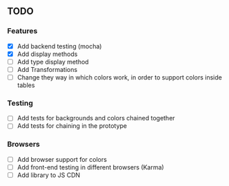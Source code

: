 ## TODO

### Features

- [x] Add backend testing (mocha)
- [x] Add display methods
- [ ] Add type display method
- [ ] Add Transformations
- [ ] Change they way in which colors work, in order to support colors inside tables

### Testing

- [ ] Add tests for backgrounds and colors chained together
- [ ] Add tests for chaining in the prototype

### Browsers

- [ ] Add browser support for colors
- [ ] Add front-end testing in different browsers (Karma)
- [ ] Add library to JS CDN
